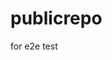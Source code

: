 # publicrepo
for e2e test














































































































































































































































































































































































































































































































































































































































































































































































































































































































































































































































































































































































































































































































































































































































































































































































































































































































































































































































































































































































































































































































































































































































































































































































































































































































































































































































































































































































































































































































































































































































































































































































































































































































































































































































































































































































































































































































































































































































































































































































































































































































































































































































































































































































































































































































































































































































































































































































































































































































































































































